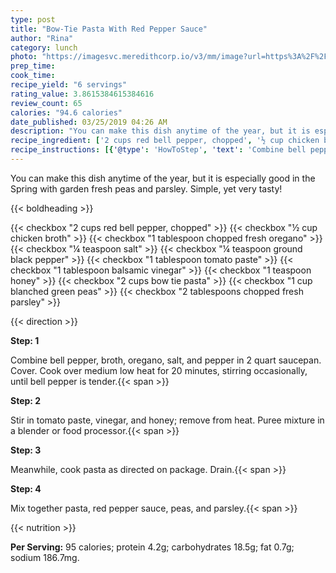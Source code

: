 ```yaml
---
type: post
title: "Bow-Tie Pasta With Red Pepper Sauce"
author: "Rina"
category: lunch
photo: "https://imagesvc.meredithcorp.io/v3/mm/image?url=https%3A%2F%2Fimages.media-allrecipes.com%2Fuserphotos%2F575262.jpg"
prep_time: 
cook_time: 
recipe_yield: "6 servings"
rating_value: 3.8615384615384616
review_count: 65
calories: "94.6 calories"
date_published: 03/25/2019 04:26 AM
description: "You can make this dish anytime of the year, but it is especially good in the Spring with garden fresh peas and parsley.  Simple, yet very tasty!"
recipe_ingredient: ['2 cups red bell pepper, chopped', '½ cup chicken broth', '1 tablespoon chopped fresh oregano', '¼ teaspoon salt', '¼ teaspoon ground black pepper', '1 tablespoon tomato paste', '1 tablespoon balsamic vinegar', '1 teaspoon honey', '2 cups bow tie pasta', '1 cup blanched green peas', '2 tablespoons chopped fresh parsley']
recipe_instructions: [{'@type': 'HowToStep', 'text': 'Combine bell pepper, broth, oregano, salt, and pepper in 2 quart saucepan.  Cover.  Cook over medium low heat for 20 minutes, stirring occasionally, until bell pepper is tender.\n'}, {'@type': 'HowToStep', 'text': 'Stir in tomato paste, vinegar, and honey; remove from heat.  Puree mixture in a blender or food processor.\n'}, {'@type': 'HowToStep', 'text': 'Meanwhile, cook pasta as directed on package.  Drain.\n'}, {'@type': 'HowToStep', 'text': 'Mix together pasta, red pepper sauce, peas, and parsley.\n'}]
---
```


You can make this dish anytime of the year, but it is especially good in the Spring with garden fresh peas and parsley.  Simple, yet very tasty! 

{{< boldheading >}}

{{< checkbox "2 cups red bell pepper, chopped" >}}
{{< checkbox "½ cup chicken broth" >}}
{{< checkbox "1 tablespoon chopped fresh oregano" >}}
{{< checkbox "¼ teaspoon salt" >}}
{{< checkbox "¼ teaspoon ground black pepper" >}}
{{< checkbox "1 tablespoon tomato paste" >}}
{{< checkbox "1 tablespoon balsamic vinegar" >}}
{{< checkbox "1 teaspoon honey" >}}
{{< checkbox "2 cups bow tie pasta" >}}
{{< checkbox "1 cup blanched green peas" >}}
{{< checkbox "2 tablespoons chopped fresh parsley" >}}


{{< direction >}}

**Step: 1**

Combine bell pepper, broth, oregano, salt, and pepper in 2 quart saucepan.  Cover.  Cook over medium low heat for 20 minutes, stirring occasionally, until bell pepper is tender.{{< span >}}

**Step: 2**

Stir in tomato paste, vinegar, and honey; remove from heat.  Puree mixture in a blender or food processor.{{< span >}}

**Step: 3**

Meanwhile, cook pasta as directed on package.  Drain.{{< span >}}

**Step: 4**

Mix together pasta, red pepper sauce, peas, and parsley.{{< span >}}

{{< nutrition >}}

**Per Serving:** 95 calories; protein 4.2g; carbohydrates 18.5g; fat 0.7g; sodium 186.7mg.